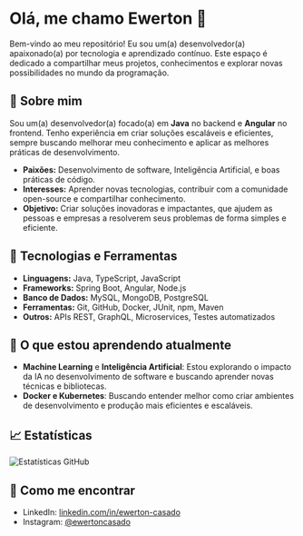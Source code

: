 # Olá, me chamo Ewerton 👋

Bem-vindo ao meu repositório! Eu sou um(a) desenvolvedor(a) apaixonado(a) por tecnologia e aprendizado contínuo. Este espaço é dedicado a compartilhar meus projetos, conhecimentos e explorar novas possibilidades no mundo da programação.

## 🚀 Sobre mim

Sou um(a) desenvolvedor(a) focado(a) em **Java** no backend e **Angular** no frontend. Tenho experiência em criar soluções escaláveis e eficientes, sempre buscando melhorar meu conhecimento e aplicar as melhores práticas de desenvolvimento.

- **Paixões:** Desenvolvimento de software, Inteligência Artificial, e boas práticas de código.
- **Interesses:** Aprender novas tecnologias, contribuir com a comunidade open-source e compartilhar conhecimento.
- **Objetivo:** Criar soluções inovadoras e impactantes, que ajudem as pessoas e empresas a resolverem seus problemas de forma simples e eficiente.

## 🔧 Tecnologias e Ferramentas

- **Linguagens:** Java, TypeScript, JavaScript
- **Frameworks:** Spring Boot, Angular, Node.js
- **Banco de Dados:** MySQL, MongoDB, PostgreSQL
- **Ferramentas:** Git, GitHub, Docker, JUnit, npm, Maven
- **Outros:** APIs REST, GraphQL, Microservices, Testes automatizados

## 🌱 O que estou aprendendo atualmente

- **Machine Learning** e **Inteligência Artificial**: Estou explorando o impacto da IA no desenvolvimento de software e buscando aprender novas técnicas e bibliotecas.
- **Docker e Kubernetes**: Buscando entender melhor como criar ambientes de desenvolvimento e produção mais eficientes e escaláveis.

## 📈 Estatísticas

![Estatísticas GitHub](https://github-readme-stats.vercel.app/api?username=seu-usuario-github&show_icons=true&count_private=true&hide=prs)

## 🤝 Como me encontrar

- LinkedIn: [linkedin.com/in/ewerton-casado](https://www.linkedin.com/in/ewerton-casado-59a836202/ )
- Instagram: [@ewertoncasado](https://www.instagram.com/ewertoncasado)
